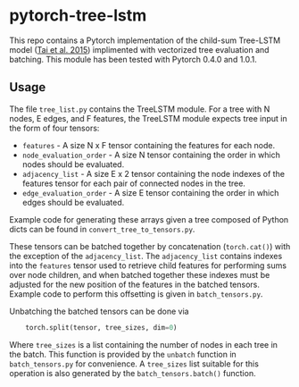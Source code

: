 # pytorch-tree-lstm

This repo contains a Pytorch implementation of the child-sum Tree-LSTM model
([Tai et al. 2015](https://arxiv.org/abs/1503.00075)) implimented with
vectorized tree evaluation and batching.  This module has been tested with
Pytorch 0.4.0 and 1.0.1.

## Usage

The file `tree_list.py` contains the TreeLSTM module.  For a tree with N nodes,
E edges, and F features, the TreeLSTM module expects tree input in the form of
four tensors:

* `features` - A size N x F tensor containing the features for each node.
* `node_evaluation_order` - A size N tensor containing the order in which
nodes should be evaluated.
* `adjacency_list` - A size E x 2 tensor containing the node indexes of the
features tensor for each pair of connected nodes in the tree.
* `edge_evaluation_order` - A size E tensor containing the order in which edges
should be evaluated.

Example code for generating these arrays given a tree composed of Python dicts
can be found in `convert_tree_to_tensors.py`.

These tensors can be batched together by concatenation (`torch.cat()`) with the
exception of the `adjacency_list`.  The `adjacency_list` contains indexes into
the `features` tensor used to retrieve child features for performing sums over
node children, and when batched together these indexes must be adjusted for the
new position of the features in the batched tensors.  Example code to perform
this offsetting is given in `batch_tensors.py`.

Unbatching the batched tensors can be done via

```python
    torch.split(tensor, tree_sizes, dim=0)
```

Where `tree_sizes` is a list containing the number of nodes in each tree in the
batch.  This function is provided by the `unbatch` function in
`batch_tensors.py` for convenience.  A `tree_sizes` list suitable for this
operation is also generated by the `batch_tensors.batch()` function.
